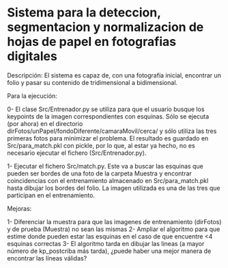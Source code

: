 # Sistema para la deteccion, segmentacion y normalizacion de hojas de papel en fotografias digitales

Descripción: El sistema es capaz de, con una fotografía inicial, encontrar un folio y pasar su contenido de tridimensional a bidimensional. 

Para la ejecución:

0- El clase Src/Entrenador.py se utiliza para que el usuario busque los keypoints de la imagen correspondientes con esquinas. Sólo se ejecuta (por ahora) en el directorio dirFotos/unPapel/fondoDiferente/camaraMovil/cerca/ y sólo utiliza las tres primeras fotos para minimizar el problema. El resultado es guardado en Src/para_match.pkl con pickle, por lo que, al estar ya hecho, no es necesario ejecutar el fichero (Src/Entrenador.py).

1- Ejecutar el fichero Src/match.py. Este va a buscar las esquinas que pueden ser bordes de una foto de la carpeta Muestra y encontrar coincidencias con el entrenamiento almacenado en Src/para_match.pkl hasta dibujar los bordes del folio. La imagen utilizada es una de las tres que participan en el entrenamiento.

Mejoras:

1- Diferenciar la muestra para que las imagenes de entrenamiento (dirFotos) y de prueba (Muestra) no sean las mismas
2- Ampliar el algoritmo para que estime donde pueden estar las esquinas en el caso de que encuentre <4 esquinas correctas
3- El algoritmo tarda en dibujar las lineas (a mayor número de kp_postcriba más tarda), ¿puede haber una mejor manera de encontrar las líneas válidas?
